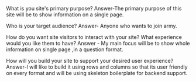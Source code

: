What is you site's primary purpose?
Answer-The primary purpose of this site will be to show information on a single page.

 Who is your target audience?
 Answer- Anyone who wants to join army.

 How do you want site visitors to interact with your site? What experience would you like them to have?
Answer - My main focus will be to show whole information on single page ,in a question format.


 How will you build your site to support your desired user experience?
 Answer-I will like to build it using rows and columns so that its user friendly on every format and will be using skeleton boilerplate for backend support.